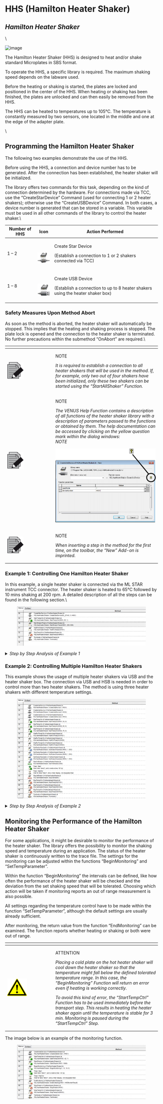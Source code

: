 # HHS (Hamilton Heater Shaker)

## _Hamilton Heater Shaker‌_

\


![image](../../.gitbook/assets/Image\_1594.jpg)

The Hamilton Heater Shaker (HHS) is designed to heat and/or shake standard Microplates in SBS format.

To operate the HHS, a specific library is required. The maximum shaking speed depends on the labware used.&#x20;

Before the heating or shaking is started, the plates are locked and positioned in the center of the HHS. When heating or shaking has been finished, the plates are unlocked and can then easily be removed from the HHS.

The HHS can be heated to temperatures up to 105°C. The temperature is constantly measured by two sensors, one located in the middle and one at the edge of the adapter plate.

\


## Programming the Hamilton Heater Shaker‌

The following two examples demonstrate the use of the HHS.

Before using the HHS, a connection and device number has to be generated. After the connection has been established, the heater shaker will be initialized.

The library offers two commands for this task, depending on the kind of connection determined by the hardware. For connections made via TCC, use the “CreateStarDevice” Command (used for connecting 1 or 2 heater shakers); otherwise use the “CreateUSBDevice” Command. In both cases, a device number is generated that can be stored in a variable. This variable must be used in all other commands of the library to control the heater shaker.\


| Number of HHS | Icon                                                                           | Action Performed                                                                                              |
| ------------- | ------------------------------------------------------------------------------ | ------------------------------------------------------------------------------------------------------------- |
| 1 – 2         | <p><br></p><p><img src="../../.gitbook/assets/Image_1595.jpg" alt="image"></p> | <p>Create Star Device</p><p>(Establish a connection to 1 or 2 shakers connected via TCC)</p>                  |
| 1 – 8         | <p><br></p><p><img src="../../.gitbook/assets/Image_1596.jpg" alt="image"></p> | <p>Create USB Device</p><p>(Establish a connection to up to 8 heater shakers using the heater shaker box)</p> |

### Safety Measures Upon Method Abort‌

As soon as the method is aborted, the heater shaker will automatically be stopped. This implies that the heating and shaking process is stopped. The plate lock is opened and the connection to the heater shaker is terminated. No further precautions within the submethod “OnAbort” are required.\


<table data-header-hidden><thead><tr><th width="145"></th><th></th></tr></thead><tbody><tr><td><img src="../../.gitbook/assets/image (10) (1) (1) (1) (1) (1) (1) (1) (1).png" alt="" data-size="original"></td><td><p>NOTE</p><p><em>It is required to establish a connection to all heater shakers that will be used in the method. If, for example, only two out of four shakers have been initialized, only these two shakers can be started using the “StartAllShaker” Function.</em></p></td></tr><tr><td><img src="../../.gitbook/assets/image (10) (1) (1) (1) (1) (1) (1) (1) (1).png" alt="" data-size="original"></td><td><p>NOTE</p><p><em>The VENUS Help Function contains a description of all functions of the heater shaker library with a description of parameters passed to the functions or obtained by them. The help documentation can be accessed by clicking on the yellow question mark within the dialog windows:</em><br><em>NOTE</em></p><p><img src="../../.gitbook/assets/Image_1599.png" alt="image"></p><p></p></td></tr><tr><td><img src="../../.gitbook/assets/image (10) (1) (1) (1) (1) (1) (1) (1) (1).png" alt="" data-size="original"></td><td><p>NOTE</p><p><em>When inserting a step in the method for the first time, on the toolbar, the “New” Add-on is imprinted.</em></p></td></tr></tbody></table>

### ‌Example 1: Controlling One Hamilton Heater Shaker‌

In this example, a single heater shaker is connected via the ML STAR instrument TCC connector. The heater shaker is heated to 65°C followed by 10 mins shaking at 200 rpm. A detailed description of all the steps can be found in the following section.\


<figure><img src="../../.gitbook/assets/Image_1600.jpg" alt=""><figcaption></figcaption></figure>

<details>

<summary><em>‌Step by Step Analysis of Example 1</em></summary>

_**Step 1:** Create a connection to the shaker through the “CreateStarDevice” Command. The node can be “1” or “2” if the heater shaker is connected via TCC. The device number can be assigned, which is generated by this command, to any variable of choice. This variable has to be used for all subsequent commands regarding the control of the heater shaker._

![SNAGHTML450280](../../.gitbook/assets/Image\_1601.png)\


![SNAGHTML12dd760](../../.gitbook/assets/Image\_1603.png)

_If there has been already a method inserted, when editing, the add-on “Edit” is imprinted._

![SNAGHTML12e2d6c](../../.gitbook/assets/Image\_1604.png)



_**Step 2:** Use the variable containing the device number to access the correct heater shaker. Set the temperature to 65°C. If the “waitForTempReached” Option is chosen with the setting “1”, the method will pause at this step until the defined temperature has been reached and is stable for 180 seconds. Only then the method will continue to the next step. If a pause to the method is not wanted but rather carry out other tasks in parallel to the heating process, the “waitForTempReached” should be set to “0”. At a later time, the temperature can be checked and if necessary, wait for the heating process to finish using the “WaitForTempCtrl” Command._

![SNAGHTML4846c1](../../.gitbook/assets/Image\_1605.png)

_**Step 3:** Here, the shaking parameters, shaking speed and duration of shaking can be set. The speed is defined in rpm and the time in seconds. The shaking speed ranges from 30 rpm to 2500 rpm. The maximum speed depends on the orbit and adapter of the shaker and must not exceed the maximum given in the “Technical Specifications” (Please refer to the Technical Specifications in the ML STAR Line Operator´s Manual). Any function to start shaking will also close the plate lock automatically._

![SNAGHTML11c328a](../../.gitbook/assets/Image\_1606.png)

_**Step 4:** This command will wait until the shaker defined by the device number has finished the timed shaking process. If the shaker is already finished before this function is called, the method will immediately proceed with the next step. This function will also open the plate lock._

![SNAGHTML11d3a66](../../.gitbook/assets/Image\_1607.png)



_**Step 5:** As heating is controlled independently from shaking, the heating process has to be terminated explicitly. Otherwise, the heater shaker will continue heating even if it is not used anymore._

![SNAGHTML11e194f](../../.gitbook/assets/Image\_1608.png)

_**Step 6:** If the heater shaker will not be used any longer, the connection can be terminated. At the end of a method or upon abort, the connection is automatically terminated and will stop heating as well as shaking. The plate lock will then open._

![SNAGHTML11f2b69](../../.gitbook/assets/Image\_1609.png)



![image](../../.gitbook/assets/Image\_1610.jpg)

_The figure above shows a schematic view of the heating and shaking process of Example 1._

</details>



### Example 2: Controlling Multiple Hamilton Heater Shakers‌

This example shows the usage of multiple heater shakers via USB and the heater shaker box. The connection via USB and HSB is needed in order to control more than two heater shakers. The method is using three heater shakers with different temperature settings.

<figure><img src="../../.gitbook/assets/Image_1611.jpg" alt=""><figcaption></figcaption></figure>

<details>

<summary><em>‌Step by Step Analysis of Example 2</em></summary>



_**Step 1-3:** Create a connection to all heater shakers to be used in this method using the function “CreateUSBDevice”. It is required to initialize each shaker individually in order to create a device number and to control the heater shaker throughout the method. Heater shakers that are not initialized cannot be started with the “StartAllShaker” Function._

_The usedNode can range from 1 to 8, depending on the number of heater shakers in use. Node 1 corresponds to the master heater shaker._

_The deviceNumber is stored in a variable, which is needed to control the heater shaker in all subsequent functions._

![SNAGHTML1200dea](../../.gitbook/assets/Image\_1612.png)

_**Step 4-6:** Set the temperatures for each individual heater shaker, for example to 50°, 60° and 70°C as shown below. If working with several heater shakers, the option “waitForTempReached” has to be set to “0” so that all shakers are heated in parallel._

![SNAGHTML12108db](../../.gitbook/assets/Image\_1613.png)

_**Step 7-9**: Wait until all heater shakers have reached the set temperature before proceeding to the next step._

![SNAGHTML1220cd1](../../.gitbook/assets/Image\_1614.png)

_**Step 10-12**: The “SetShakerParameter” function can be used to change the shaking direction or acceleration of the heater shaker. Usually, the default settings can be used. The default settings are clockwise shaking and an acceleration of 1250. The shaking direction can be changed by entering “1” for counter-clockwise shaking. The value for the acceleration (shakingAccRamp) ranges from 630 to 125000. The default setting of 1250 matches up the acceleration from 0 to the maximum speed of 2500 rpm within two seconds._

![SNAGHTML1230fce](../../.gitbook/assets/Image\_1615.png)

_**Step 13**: All shakers can be started in parallel. Here, the shaking speed is set to 2000 rpm. This function will automatically close the plate lock on all shakers._

![SNAGHTML123f51d](../../.gitbook/assets/Image\_1616.png)

_**Step 16:** To finish shaking of all shakers at the same time use the “StopAllShaker” Function. This function does not require any device numbers but will stop all initialized shakers and will automatically open the plate lock._

![SNAGHTML124934f](../../.gitbook/assets/Image\_1617.png)

_**Step 17-19:** The temperature control of the heater shaker can be terminated after its usage. If the temperature control is not stopped, heating will continue even after terminating the shaking process._\


![SNAGHTML12535c5](../../.gitbook/assets/Image\_1618.png)

_**Step 20:** The connections to the heater shakers are terminated. This step can be omitted at the end of a method, since the connections to all heater shakers are anyway automatically terminated at the end of a method or upon abort of a method._

![SNAGHTML1262541](../../.gitbook/assets/Image\_1619.png)



</details>





## ‌Monitoring the Performance of the Hamilton Heater Shaker‌

For some applications, it might be desirable to monitor the performance of the heater shaker. The library offers the possibility to monitor the shaking speed and temperature during an application. The status of the heater shaker is continuously written to the trace file. The settings for the monitoring can be adjusted within the functions “BeginMonitoring” and “SetTempParameter”.

Within the function “BeginMonitoring” the intervals can be defined, like how often the performance of the heater shaker will be checked and the deviation from the set shaking speed that will be tolerated. Choosing which action will be taken if monitoring reports an out of range measurement is also possible.

All settings regarding the temperature control have to be made within the function “SetTempParameter”, although the default settings are usually already sufficient.

After monitoring, the return value from the function “EndMonitoring” can be examined. The function reports whether heating or shaking or both were out of range.

<table data-header-hidden><thead><tr><th width="145"></th><th></th></tr></thead><tbody><tr><td><p><img src="../../.gitbook/assets/Image_1620.png" alt="image"></p><p></p></td><td><p>ATTENTION</p><p><em>Placing a cold plate on the hot heater shaker will cool down the heater shaker so that the temperature might fall below the defined tolerated temperature range. In this case, the “BeginMonitoring” Function will return an error even if heating is working correctly.</em></p><p><em>To avoid this kind of error, the “StartTempCtrl” Function has to be used immediately before the transport step. This results in heating the heater shaker again until the temperature is stable for 3 min. Monitoring is paused during the “StartTempCtrl” Step.</em></p></td></tr></tbody></table>

The image below is an example of the monitoring function.

<figure><img src="../../.gitbook/assets/Image_1621.jpg" alt=""><figcaption></figcaption></figure>

